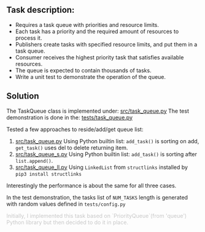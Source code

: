 ## Task description:
* Requires a task queue with priorities and resource limits.
* Each task has a priority and the required amount of resources to process it.
* Publishers create tasks with specified resource limits, and put them in a task queue.
* Consumer receives the highest priority task that satisfies available resources.
* The queue is expected to contain thousands of tasks.
* Write a unit test to demonstrate the operation of the queue.

## Solution
The TaskQueue class is implemented under: [src/task_queue.py](./src/task_queue.py)
The test demonstration is done in the: [tests/task_queue.py](./tests/task_queue.py)


Tested a few approaches to reside/add/get queue list:
 1. [src/task_queue.py](./src/task_queue.py) Using Python builtin list: `add_task()` is sorting on add, `get_task()` uses del to delete returning item.
 2. [src/task_queue_s.py](./src/task_queue_s.py) Using Python builtin list: `add_task()` is sorting after `list.append()`.
 3. [src/task_queue_ll.py](./src/task_queu_lle.py) Using `LinkedList` from `structlinks` installed by `pip3 install structlinks`

Interestingly the performance is about the same for all three cases.

In the test demonstration, the tasks list of `NUM_TASKS` length is generated with random values defined in `tests/config.py`

<span style="color:rgb(200, 200, 200)">
Initially, I implemented this task based on `PriorityQueue`(from 'queue') Python library but then decided to do it in place.
</span>
